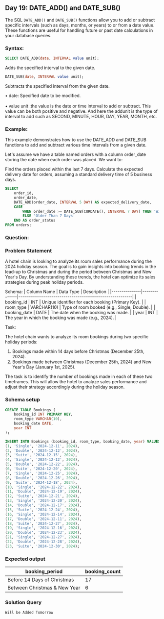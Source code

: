 ## Day 19: DATE_ADD() and DATE_SUB()

The SQL `DATE_ADD()` and `DATE_SUB()` functions allow you to add or subtract specific intervals (such as days, months, or years) to or from a date value. These functions are useful for handling future or past date calculations in your database queries.

### Syntax:

```sql
SELECT DATE_ADD(date, INTERVAL value unit); 
```
Adds the specified interval to the given date.  

```sql
DATE_SUB(date, INTERVAL value unit); 
```
Subtracts the specified interval from the given date.

• date: Specified date to be modified.  
<br>• value unit :the value is the date or time interval to add or subtract. This value can be both positive and negative. And here the addunit is the type of interval to add such as SECOND, MINUTE, HOUR, DAY, YEAR, MONTH, etc. 

### Example:

This example demonstrates how to use the DATE_ADD and DATE_SUB functions to add and subtract various time intervals from a given date.

Let's assume we have a table named orders with a column order_date storing the date when each order was placed. We want to:

Find the orders placed within the last 7 days.
Calculate the expected delivery date for orders, assuming a standard delivery time of 5 business days.

```sql
SELECT
    order_id,
    order_date,
    DATE_ADD(order_date, INTERVAL 5 DAY) AS expected_delivery_date,
    CASE
        WHEN order_date >= DATE_SUB(CURDATE(), INTERVAL 7 DAY) THEN 'Within Last 7 Days'
        ELSE 'Older Than 7 Days'
    END AS order_status
FROM orders;
```

### Question:

### Problem Statement

A hotel chain is looking to analyze its room sales performance during the 2024 holiday season.
The goal is to gain insights into booking trends in the lead-up to Christmas and during the period between Christmas and New Year's Day.
By understanding these trends, the hotel can optimize its sales strategies during peak holiday periods.

Schema:
| Column Name   | Data Type    | Description                                              |
|---------------|--------------|----------------------------------------------------------|
| booking_id    | INT          | Unique identifier for each booking (Primary Key).       |
| room_type     | VARCHAR(10)  | Type of room booked (e.g., Single, Double).             |
| booking_date  | DATE         | The date when the booking was made.                      |
| year          | INT          | The year in which the booking was made (e.g., 2024).     |

Task:

The hotel chain wants to analyze its room bookings during two specific holiday periods:

1. Bookings made within 14 days before Christmas (December 25th, 2024).
2. Bookings made between Christmas (December 25th, 2024) and New Year's Day (January 1st, 2025).

The task is to identify the number of bookings made in each of these two timeframes.
This will allow the hotel to analyze sales performance and adjust their strategy accordingly during the holiday season.
   
### Schema setup

```sql
CREATE TABLE Bookings (
    booking_id INT PRIMARY KEY,
    room_type VARCHAR(10),
    booking_date DATE,
    year INT
);

INSERT INTO Bookings (booking_id, room_type, booking_date, year) VALUES
(1, 'Single', '2024-12-11', 2024),
(2, 'Double', '2024-12-12', 2024),
(3, 'Suite', '2024-12-15', 2024),
(4, 'Single', '2024-12-12', 2024),
(5, 'Double', '2024-12-22', 2024),
(6, 'Suite', '2024-12-20', 2024),
(7, 'Single', '2024-12-25', 2024),
(8, 'Double', '2024-12-26', 2024),
(9, 'Suite', '2024-12-18', 2024),
(10, 'Single', '2024-12-22', 2024),
(11, 'Double', '2024-12-19', 2024),
(12, 'Suite', '2024-12-21', 2024),
(13, 'Single', '2024-12-20', 2024),
(14, 'Double', '2024-12-17', 2024),
(15, 'Suite', '2024-12-24', 2024),
(16, 'Single', '2024-12-14', 2024),
(17, 'Double', '2024-12-11', 2024),
(18, 'Suite', '2024-12-27', 2024),
(19, 'Single', '2024-12-16', 2024),
(20, 'Double', '2024-12-23', 2024),
(21, 'Single', '2024-12-27', 2024),
(22, 'Double', '2024-12-28', 2024),
(23, 'Suite', '2024-12-30', 2024);
```

### Expected output

| booking_period                | booking_count |
|-------------------------------|---------------|
| Before 14 Days of Christmas   | 17            |
| Between Christmas & New Year  | 6             |

### Solution Query

```sql
Will be Added Tomorrow
```
